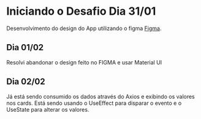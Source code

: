 # Iniciando o Desafio Dia 31/01

Desenvolvimento do design do App utilizando o figma  [Figma](https://www.figma.com/file/rHkVf1WIRoaGbOiDlye25U/Untitled?node-id=1%3A337).

## Dia 01/02

Resolvi abandonar o design feito no FIGMA e usar Material UI

## Dia 02/02

Já está sendo consumido os dados através do Axios e exibindo os valores nos cards.
Está sendo usando o UseEffect para disparar o evento e o UseState para alterar os valores.


